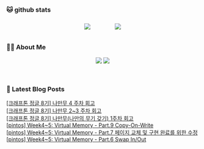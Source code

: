 
###  🐱 github stats  

<div id="main" align="center">
    <img src="https://github-readme-stats.vercel.app/api?username=Kojaewoong0504&count_private=true&show_icons=true&theme=tokyonight"
        style="height: auto; margin-left: 20px; margin-right: 20px; padding: 10px;"/>
    <img src="https://github-readme-stats.vercel.app/api/top-langs/?username=Kojaewoong0504&layout=compact"   
        style="height: auto; margin-left: 20px; margin-right: 20px; padding: 10px;"/>
</div>

###  💁‍♀️ About Me  
<p align="center">
    <a href="https://www.gowoong.com/"><img src="https://img.shields.io/badge/Blog-FF5722?style=flat-square&logo=Blogger&logoColor=white"/></a>
    <a href="mailto:jaewoong.ko0504@gmail.com"><img src="https://img.shields.io/badge/Gmail-d14836?style=flat-square&logo=Gmail&logoColor=white&link=ilovefran.ofm@gmail.com"/></a>
</p>

<br>

### 📕 Latest Blog Posts   

<a href ="https://www.gowoong.com/182"> [크래프톤 정글 8기] 나만무 4 주차 회고 </a> <br>
<a href ="https://www.gowoong.com/181"> [크래프톤 정글 8기] 나만무 2~3 주차 회고 </a> <br>
<a href ="https://www.gowoong.com/180"> [크래프톤 정글 8기] 나만무(나만의 무기 갖기) 1주차 회고 </a> <br>
<a href ="https://www.gowoong.com/179"> [pintos] Week4~5: Virtual Memory - Part.9 Copy-On-Write </a> <br>
<a href ="https://www.gowoong.com/178"> [pintos] Week4~5: Virtual Memory - Part.7 페이지 교체 및 구현 완료를 위한 수정 </a> <br>
<a href ="https://www.gowoong.com/177"> [pintos] Week4~5: Virtual Memory - Part.6 Swap In/Out </a> <br>
